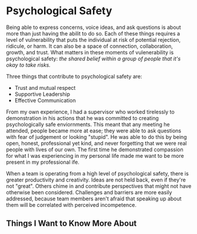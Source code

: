 # Psychological Safety

Being able to express concerns, voice ideas, and ask questions is about more than just having the abilit to do so. Each of these things requires a level of vulnerability that puts the individual at risk of potential rejection, ridicule, or harm. It can also be a space of connection, collaboration, growth, and trust. What matters in these moments of vulenerability is psychological safety: *the shared belief within a group of people that it's okay to take risks.*

Three things that contribute to psychological safety are:
- Trust and mutual respect
- Supportive Leadership
- Effective Communication


From my own experience, I had a supervisor who worked tirelessly to demonstration in his actions that he was committed to creating psychologically safe enviornments. This meant that any meeting he attended, people became more at ease; they were able to ask questions with fear of judgement or looking "stupid". He was able to do this by being open, honest, professional yet kind, and never forgetting that we were real people with lives of our own. The first time he demonstrated compassion for what I was experiencing in my personal life made me want to be more present in my professional ife.


When a team is operating from a high level of psychological safety, there is greater productivity and creativity. Ideas are not held back, even if they're not "great". Others chime in and contribute perspectives that might not have otherwise been considered. Challenges and barriers are more easily addressed, because team members aren't afraid that speaking up about them will be correlated with perceived incompetence. 

## Things I Want to Know More About